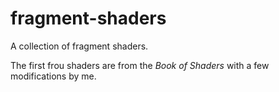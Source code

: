 # fragment-shaders

A collection of fragment shaders.

The first frou shaders are from the *Book of Shaders* with a few modifications by me.
